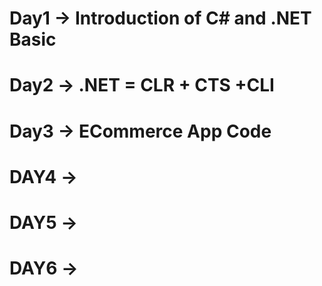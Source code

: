 # Day1 -> Introduction of C# and .NET Basic
# Day2 -> .NET = CLR + CTS +CLI
# Day3 -> ECommerce App Code
# DAY4 -> 
# DAY5 ->
# DAY6 ->
